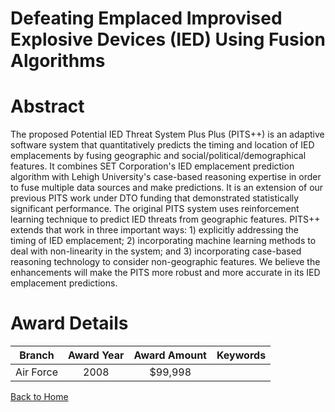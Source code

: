 
Defeating Emplaced Improvised Explosive Devices (IED) Using Fusion Algorithms
=============================================================================

# Abstract


The proposed Potential IED Threat System Plus Plus (PITS++) is an adaptive software system that quantitatively predicts the timing and location of IED emplacements by fusing geographic and social/political/demographical features. It combines SET Corporation's IED emplacement prediction algorithm with Lehigh University's case-based reasoning expertise in order to fuse multiple data sources and make predictions. It is an extension of our previous PITS work under DTO funding that demonstrated statistically significant performance. The original PITS system uses reinforcement learning technique to predict IED threats from geographic features. PITS++ extends that work in three important ways: 1) explicitly addressing the timing of IED emplacement; 2) incorporating machine learning methods to deal with non-linearity in the system; and 3) incorporating case-based reasoning technology to consider non-geographic features. We believe the enhancements will make the PITS more robust and more accurate in its IED emplacement predictions.  

# Award Details

|Branch|Award Year|Award Amount|Keywords|
| :---: | :---: | :---: | :---: |
|Air Force|2008|$99,998||
  
  


[Back to Home](https://github.com/chrischow/dod_sbir_awards/DJ/#1315)